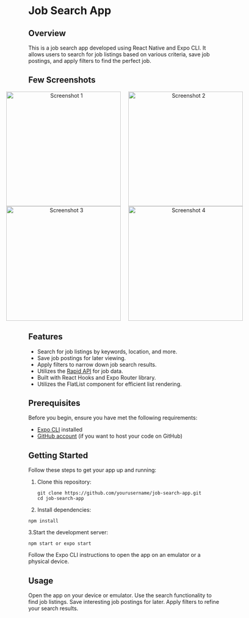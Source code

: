 # Job Search App

## Overview

This is a job search app developed using React Native and Expo CLI. It allows users to search for job listings based on various criteria, save job postings, and apply filters to find the perfect job.

## Few Screenshots

<div align="center" style="display: flex; justify-content: center;">
  <img src="https://github.com/imdadulla-khan/Job-search-app/assets/128115396/03fb4ff3-0f00-4c23-a088-1f1ba8b4a7cb" width="300" alt="Screenshot 1" style="margin-right: 20px;"> 
  <img src="https://github.com/imdadulla-khan/Job-search-app/assets/128115396/d3aa716e-e46d-47e2-bf50-d3f51efd87e0" width="300" alt="Screenshot 2">
</div>
<div align="center" style="display: flex; justify-content: center;">
  <img src="https://github.com/imdadulla-khan/Job-search-app/assets/128115396/4994c4a4-295e-4421-9855-41b19f9bc914" width="300" alt="Screenshot 3" style="margin-right: 20px;">
  <img src="https://github.com/imdadulla-khan/Job-search-app/assets/128115396/d6f37beb-4f8e-4b50-a211-15685beb9323" width="300" alt="Screenshot 4">
</div>

## Features

- Search for job listings by keywords, location, and more.
- Save job postings for later viewing.
- Apply filters to narrow down job search results.
- Utilizes the [Rapid API](https://rapidapi.com/) for job data.
- Built with React Hooks and Expo Router library.
- Utilizes the FlatList component for efficient list rendering.

## Prerequisites

Before you begin, ensure you have met the following requirements:

- [Expo CLI](https://docs.expo.dev/get-started/installation/) installed
- [GitHub account](https://github.com/) (if you want to host your code on GitHub)

## Getting Started

Follow these steps to get your app up and running:

1. Clone this repository:
   ```
   git clone https://github.com/yourusername/job-search-app.git
   cd job-search-app
   ```

2. Install dependencies:
  ```
  npm install
  ```

3.Start the development server:
  ```
  npm start or expo start
  ```

Follow the Expo CLI instructions to open the app on an emulator or a physical device.

## Usage

Open the app on your device or emulator.
Use the search functionality to find job listings.
Save interesting job postings for later.
Apply filters to refine your search results.
